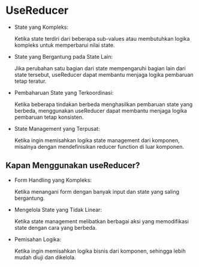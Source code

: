 # UseReducer

- State yang Kompleks:

    Ketika state terdiri dari beberapa sub-values atau membutuhkan logika kompleks untuk memperbarui nilai state.

- State yang Bergantung pada State Lain:

    Jika perubahan satu bagian dari state mempengaruhi bagian lain dari state tersebut, useReducer dapat membantu menjaga logika pembaruan tetap teratur.

- Pembaharuan State yang Terkoordinasi:

    Ketika beberapa tindakan berbeda menghasilkan pembaruan state yang berbeda, menggunakan useReducer dapat membantu menjaga logika pembaruan tetap konsisten.

- State Management yang Terpusat:

    Ketika ingin memisahkan logika state management dari komponen, misalnya dengan mendefinisikan reducer function di luar komponen.


## Kapan Menggunakan useReducer?

- Form Handling yang Kompleks:

    Ketika menangani form dengan banyak input dan state yang saling bergantung.

- Mengelola State yang Tidak Linear:

    Ketika state management melibatkan berbagai aksi yang memodifikasi state dengan cara yang berbeda.

- Pemisahan Logika:

    Ketika ingin memisahkan logika bisnis dari komponen, sehingga lebih mudah diuji dan dikelola.